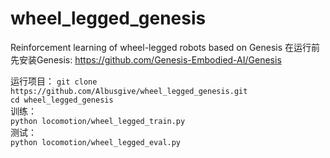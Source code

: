 # wheel_legged_genesis
Reinforcement learning of wheel-legged robots based on Genesis
在运行前先安装Genesis:
<https://github.com/Genesis-Embodied-AI/Genesis>

运行项目：
`git clone https://github.com/Albusgive/wheel_legged_genesis.git`  
`cd wheel_legged_genesis`  
训练：  
`python locomotion/wheel_legged_train.py`  
测试：  
`python locomotion/wheel_legged_eval.py`  

